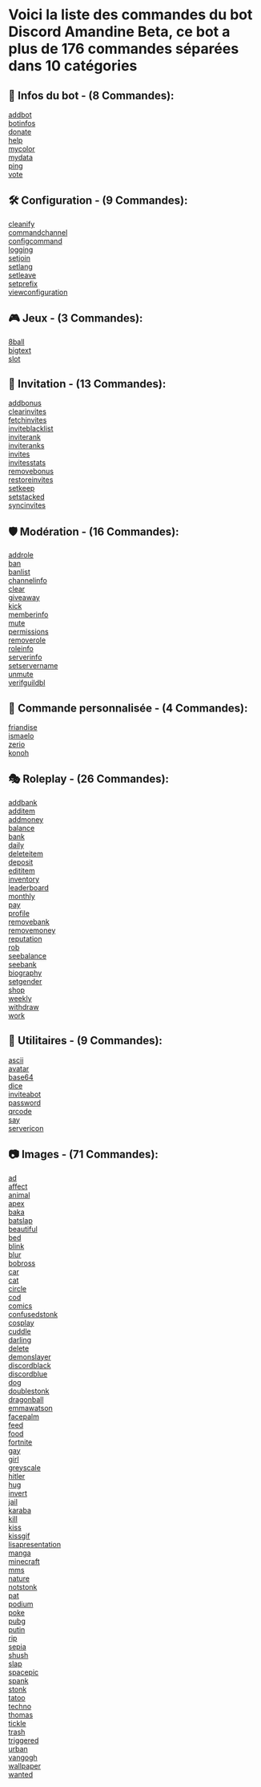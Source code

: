 # Voici la liste des commandes du bot Discord Amandine Beta, ce bot a plus de 176 commandes séparées dans 10 catégories

## 🤖 Infos du bot - (8 Commandes): 
[addbot](Commands/%F0%9F%A4%96%20Infos%20du%20bot/addbot.md "Permet d'obtenir le lien d'invitation du bot.")
<br>[botinfos](Commands/%F0%9F%A4%96%20Infos%20du%20bot/botinfos.md "Affiche les informations sur le bot.")
<br>[donate](Commands/%F0%9F%A4%96%20Infos%20du%20bot/donate.md "Permet de voir les informations sur comment soutenir le projet.")
<br>[help](Commands/%F0%9F%A4%96%20Infos%20du%20bot/help.md "Permet d'obtenir la page d'aide du bot et une aide pour les commandes")
<br>[mycolor](Commands/%F0%9F%A4%96%20Infos%20du%20bot/mycolor.md "Permet de choisir la couleur des embeds du bot.")
<br>[mydata](Commands/%F0%9F%A4%96%20Infos%20du%20bot/mydata.md "Vous envoie un fichier contenant toutes les données que nous avons sauvegardé par rapport a votre compte/serveur.")
<br>[ping](Commands/%F0%9F%A4%96%20Infos%20du%20bot/ping.md "Permet de voir la latence du bot et de l'API de discord.")
<br>[vote](Commands/%F0%9F%A4%96%20Infos%20du%20bot/vote.md "Permet de voir les sites ou vous pouvez voter pour le bot.")
## 🛠️ Configuration - (9 Commandes): 
[cleanify](Commands/%F0%9F%9B%A0%EF%B8%8F%20Configuration/cleanify.md "Permet d'activer ou pas la suppression automatique des messages du bot.")
<br>[commandchannel](Commands/%F0%9F%9B%A0%EF%B8%8F%20Configuration/commandchannel.md "Permet de configurer le canal de commandes du bot.")
<br>[configcommand](Commands/%F0%9F%9B%A0%EF%B8%8F%20Configuration/configcommand.md "Permet de configurer les commandes activées ou désactivées sur votre serveur.")
<br>[logging](Commands/%F0%9F%9B%A0%EF%B8%8F%20Configuration/logging.md "Permet de définir quels logs vous voulez activer ou non.")
<br>[setjoin](Commands/%F0%9F%9B%A0%EF%B8%8F%20Configuration/setjoin.md "Permet de configurer le message et canal de bienvenue du serveur.")
<br>[setlang](Commands/%F0%9F%9B%A0%EF%B8%8F%20Configuration/setlang.md "Permet de configurer la langue du bot.")
<br>[setleave](Commands/%F0%9F%9B%A0%EF%B8%8F%20Configuration/setleave.md "Permet de configurer le message et canal d'au revoir du serveur.")
<br>[setprefix](Commands/%F0%9F%9B%A0%EF%B8%8F%20Configuration/setprefix.md "Permet de configurer le préfixe du bot sur le serveur.")
<br>[viewconfiguration](Commands/%F0%9F%9B%A0%EF%B8%8F%20Configuration/viewconfiguration.md "Permet de voir la configuration actuelle des paramètres du bot sur le serveur.")
## 🎮 Jeux - (3 Commandes): 
[8ball](Commands/%F0%9F%8E%AE%20Jeux/8ball.md "Permet de poser une question à la boule magique.")
<br>[bigtext](Commands/%F0%9F%8E%AE%20Jeux/bigtext.md "Permet de grossir votre texte en emojis.")
<br>[slot](Commands/%F0%9F%8E%AE%20Jeux/slot.md "Permet faire tourner la machine à sous.")
## 📎 Invitation - (13 Commandes): 
[addbonus](Commands/%F0%9F%93%8E%20Invitation/addbonus.md "Permet d'ajouter des invitations bonus à un utilisateur.")
<br>[clearinvites](Commands/%F0%9F%93%8E%20Invitation/clearinvites.md "Permet de supprimer toutes les invitations d'un membre ou de tous les membres.")
<br>[fetchinvites](Commands/%F0%9F%93%8E%20Invitation/fetchinvites.md "Permet de detecter les nouvelles invitations non enregistrées dans le cache.")
<br>[inviteblacklist](Commands/%F0%9F%93%8E%20Invitation/inviteblacklist.md "Permet de blacklister un membre du système d'invitations.")
<br>[inviterank](Commands/%F0%9F%93%8E%20Invitation/inviterank.md "Permet de configurer les rôles récompenses d'invitations.")
<br>[inviteranks](Commands/%F0%9F%93%8E%20Invitation/inviteranks.md "Permet de voir les rôles récompenses d'invitations du serveur.")
<br>[invites](Commands/%F0%9F%93%8E%20Invitation/invites.md "Permet de voir vos invitations ou celles d'un ami.")
<br>[invitesstats](Commands/%F0%9F%93%8E%20Invitation/invitesstats.md "Affiche un graphique avec les statistiques des membres qui ont rejoint le serveur.")
<br>[removebonus](Commands/%F0%9F%93%8E%20Invitation/removebonus.md "Permet de retirer des invitations bonus à un utilisateur.")
<br>[restoreinvites](Commands/%F0%9F%93%8E%20Invitation/restoreinvites.md "Permet de restaurer les invitations après une reinitialisation de celles-ci.")
<br>[setkeep](Commands/%F0%9F%93%8E%20Invitation/setkeep.md "Permet de configurer si les membres gardent leur rôles même s'ils n'ont plus assez d'invitations.")
<br>[setstacked](Commands/%F0%9F%93%8E%20Invitation/setstacked.md "Permet de configurer si les membres accumulent leurs rôles ou non.")
<br>[syncinvites](Commands/%F0%9F%93%8E%20Invitation/syncinvites.md "Permet de synchroniser les invitations du serveur avec la base de données du bot.")
## 🛡️ Modération - (16 Commandes): 
[addrole](Commands/%F0%9F%9B%A1%EF%B8%8F%20Mod%C3%A9ration/addrole.md "Permet d'ajouter un rôle à un membre.")
<br>[ban](Commands/%F0%9F%9B%A1%EF%B8%8F%20Mod%C3%A9ration/ban.md "Permet de bannir un membre.")
<br>[banlist](Commands/%F0%9F%9B%A1%EF%B8%8F%20Mod%C3%A9ration/banlist.md "Permet de voir la liste des utilisateurs bannis du serveur.")
<br>[channelinfo](Commands/%F0%9F%9B%A1%EF%B8%8F%20Mod%C3%A9ration/channelinfo.md "Permet de voir les informations d'un canal.")
<br>[clear](Commands/%F0%9F%9B%A1%EF%B8%8F%20Mod%C3%A9ration/clear.md "Permet de nettoyer les messages d'un canal.")
<br>[giveaway](Commands/%F0%9F%9B%A1%EF%B8%8F%20Mod%C3%A9ration/giveaway.md "Permet de créer et gérer des giveaways sur vos serveurs.")
<br>[kick](Commands/%F0%9F%9B%A1%EF%B8%8F%20Mod%C3%A9ration/kick.md "Permet d'expulser un membre.")
<br>[memberinfo](Commands/%F0%9F%9B%A1%EF%B8%8F%20Mod%C3%A9ration/memberinfo.md "Permet de voir les informations d'un membre.")
<br>[mute](Commands/%F0%9F%9B%A1%EF%B8%8F%20Mod%C3%A9ration/mute.md "Permet de muter un utilisateur.")
<br>[permissions](Commands/%F0%9F%9B%A1%EF%B8%8F%20Mod%C3%A9ration/permissions.md "Permet de voir les permissions que vous avez sur le canal ou celles que vos amis ont.")
<br>[removerole](Commands/%F0%9F%9B%A1%EF%B8%8F%20Mod%C3%A9ration/removerole.md "Permet de retirer un rôle à un membre.")
<br>[roleinfo](Commands/%F0%9F%9B%A1%EF%B8%8F%20Mod%C3%A9ration/roleinfo.md "Permet de voir les informations d'un rôle.")
<br>[serverinfo](Commands/%F0%9F%9B%A1%EF%B8%8F%20Mod%C3%A9ration/serverinfo.md "Permet de voir les informations du serveur.")
<br>[setservername](Commands/%F0%9F%9B%A1%EF%B8%8F%20Mod%C3%A9ration/setservername.md "Permet de changer le nom du serveur.")
<br>[unmute](Commands/%F0%9F%9B%A1%EF%B8%8F%20Mod%C3%A9ration/unmute.md "Permet de démuter un utilisateur.")
<br>[verifguildbl](Commands/%F0%9F%9B%A1%EF%B8%8F%20Mod%C3%A9ration/verifguildbl.md "Permet de vérifier s'il y a des utilisateurs blacklistés sur le serveur.")
## 👑 Commande personnalisée - (4 Commandes): 
[friandise](Commands/%F0%9F%91%91%20Commande%20personnalis%C3%A9e/friandise.md "👑 Commande personnalisée")
<br>[ismaelo](Commands/%F0%9F%91%91%20Commande%20personnalis%C3%A9e/ismaelo.md "👑 Commande personnalisée")
<br>[zerio](Commands/%F0%9F%91%91%20Commande%20personnalis%C3%A9e/zerio.md "👑 Commande personnalisée")
<br>[konoh](Commands/%F0%9F%91%91%20Commande%20personnalis%C3%A9e/konoh.md "👑 Commande personnalisée")
## 🎭 Roleplay - (26 Commandes): 
[addbank](Commands/%F0%9F%8E%AD%20Roleplay/addbank.md "Permet d'ajouter de la monnaie dans la banque d'un utilisateur.")
<br>[additem](Commands/%F0%9F%8E%AD%20Roleplay/additem.md "Permet de créer un objet dans le magasin du serveur.")
<br>[addmoney](Commands/%F0%9F%8E%AD%20Roleplay/addmoney.md "Permet d'ajouter de la monnaie à un utilisateur.")
<br>[balance](Commands/%F0%9F%8E%AD%20Roleplay/balance.md "Permet de voir la quantité de monnaie que vous avez dans votre porte-monnaie.")
<br>[bank](Commands/%F0%9F%8E%AD%20Roleplay/bank.md "Permet de voir la quantité de monnaie que vous avez dans votre compte en banque.")
<br>[daily](Commands/%F0%9F%8E%AD%20Roleplay/daily.md "Permet de récupérer une récompense toutes les 24h.")
<br>[deleteitem](Commands/%F0%9F%8E%AD%20Roleplay/deleteitem.md "Vous permet de voir et acheter des objets du magasin du serveur")
<br>[deposit](Commands/%F0%9F%8E%AD%20Roleplay/deposit.md "Permet de déposer de l'argent sur votre compte en banque.")
<br>[edititem](Commands/%F0%9F%8E%AD%20Roleplay/edititem.md "Permet de modifier un objet dans le magasin du serveur.")
<br>[inventory](Commands/%F0%9F%8E%AD%20Roleplay/inventory.md "Vous permet de voir les objets que vous avez dans votre inventaire.")
<br>[leaderboard](Commands/%F0%9F%8E%AD%20Roleplay/leaderboard.md "Affiche le top 10 du serveur. (monnaie ou réputation)")
<br>[monthly](Commands/%F0%9F%8E%AD%20Roleplay/monthly.md "Permet de récupérer une récompense tout les 30jours.")
<br>[pay](Commands/%F0%9F%8E%AD%20Roleplay/pay.md "Permet de payer un utilisateur.")
<br>[profile](Commands/%F0%9F%8E%AD%20Roleplay/profile.md "Permet de voir votre profil ou celui d'un membre.")
<br>[removebank](Commands/%F0%9F%8E%AD%20Roleplay/removebank.md "Permet de supprimer de la monnaie dans la banque d'un utilisateur.")
<br>[removemoney](Commands/%F0%9F%8E%AD%20Roleplay/removemoney.md "Permet de supprimer de la monnaie à un utilisateur.")
<br>[reputation](Commands/%F0%9F%8E%AD%20Roleplay/reputation.md "Permet de donner un point de réputation à un autre membre.")
<br>[rob](Commands/%F0%9F%8E%AD%20Roleplay/rob.md "Permet de voler un autre membre tout les 12h.")
<br>[seebalance](Commands/%F0%9F%8E%AD%20Roleplay/seebalance.md "Permet de voir la quantité de monnaie qu'un utilisateur a dans son porte-monnaie.")
<br>[seebank](Commands/%F0%9F%8E%AD%20Roleplay/seebank.md "Permet de voir la quantité de monnaie qu'un utilisateur a sur son compte en banque.")
<br>[biography](Commands/%F0%9F%8E%AD%20Roleplay/biography.md "Permet de configurer votre biographie.")
<br>[setgender](Commands/%F0%9F%8E%AD%20Roleplay/setgender.md "Permet de configurer votre genre.")
<br>[shop](Commands/%F0%9F%8E%AD%20Roleplay/shop.md "Vous permet de voir et acheter des objets du magasin du serveur")
<br>[weekly](Commands/%F0%9F%8E%AD%20Roleplay/weekly.md "Permet de récupérer une récompense tous les 7j.")
<br>[withdraw](Commands/%F0%9F%8E%AD%20Roleplay/withdraw.md "Permet de retirer de l'argent sur votre porte-monnaie.")
<br>[work](Commands/%F0%9F%8E%AD%20Roleplay/work.md "Permet de récupérer une récompense toutes les 6h.")
## 🧰 Utilitaires - (9 Commandes): 
[ascii](Commands/%F0%9F%A7%B0%20Utilitaires/ascii.md "Permet d'asciifier un texte.")
<br>[avatar](Commands/%F0%9F%A7%B0%20Utilitaires/avatar.md "Permet de voir votre photo de profil ou celle de vos amis.")
<br>[base64](Commands/%F0%9F%A7%B0%20Utilitaires/base64.md "Permet d'encoder ou décoder un message en Base 64.")
<br>[dice](Commands/%F0%9F%A7%B0%20Utilitaires/dice.md "Permet de tirer un dé.")
<br>[inviteabot](Commands/%F0%9F%A7%B0%20Utilitaires/inviteabot.md "Permet d'avoir un lien d'invitation en mentionnant un bot.")
<br>[password](Commands/%F0%9F%A7%B0%20Utilitaires/password.md "Permet de générer un mot de passe avec les paramètres de votre choix.")
<br>[qrcode](Commands/%F0%9F%A7%B0%20Utilitaires/qrcode.md "Permet de générer un code QR.")
<br>[say](Commands/%F0%9F%A7%B0%20Utilitaires/say.md "Permet d'envoyer un message par le bot.")
<br>[servericon](Commands/%F0%9F%A7%B0%20Utilitaires/servericon.md "Permet de récupérer l'icône du serveur.")
## 📷 Images - (71 Commandes): 
[ad](Commands/%F0%9F%93%B7%20Images/ad.md "Permet de générer une image ad avec votre photo de profil ou celle de vos amis.")
<br>[affect](Commands/%F0%9F%93%B7%20Images/affect.md "Permet de générer une image affect avec votre photo de profil ou celle de vos amis.")
<br>[animal](Commands/%F0%9F%93%B7%20Images/animal.md "Affiche une photo d'animal.")
<br>[apex](Commands/%F0%9F%93%B7%20Images/apex.md "Affiche une photo d'apex.")
<br>[baka](Commands/%F0%9F%93%B7%20Images/baka.md "Permet de baka un membre.")
<br>[batslap](Commands/%F0%9F%93%B7%20Images/batslap.md "Permet de générer une image batslap avec votre photo de profil ou celle de vos amis.")
<br>[beautiful](Commands/%F0%9F%93%B7%20Images/beautiful.md "Permet de générer une image beautiful avec votre photo de profil ou celle de vos amis.")
<br>[bed](Commands/%F0%9F%93%B7%20Images/bed.md "Permet de générer une image bed avec votre photo de profil ou celle de vos amis.")
<br>[blink](Commands/%F0%9F%93%B7%20Images/blink.md "Permet de générer une image clignotement avec votre photo de profil et celle de vos amis.")
<br>[blur](Commands/%F0%9F%93%B7%20Images/blur.md "Applique l'effet flou à votre photo de profil ou celle de vos amis.")
<br>[bobross](Commands/%F0%9F%93%B7%20Images/bobross.md "Vous permet de générer une image bobross avec votre photo de profil ou celle de vos amis.")
<br>[car](Commands/%F0%9F%93%B7%20Images/car.md "Affiche une photo de voiture.")
<br>[cat](Commands/%F0%9F%93%B7%20Images/cat.md "Affiche une photo de chat.")
<br>[circle](Commands/%F0%9F%93%B7%20Images/circle.md "Transforme votre photo de profil ou celle de vos amis en un cercle.")
<br>[cod](Commands/%F0%9F%93%B7%20Images/cod.md "Affiche une photo de COD.")
<br>[comics](Commands/%F0%9F%93%B7%20Images/comics.md "Affiche une photo de comics.")
<br>[confusedstonk](Commands/%F0%9F%93%B7%20Images/confusedstonk.md "Permet de générer une image confusedStonk avec votre photo de profil ou celle de vos amis.")
<br>[cosplay](Commands/%F0%9F%93%B7%20Images/cosplay.md "Affiche une photo de cosplay.")
<br>[cuddle](Commands/%F0%9F%93%B7%20Images/cuddle.md "Permet de faire des papouilles à un membre.")
<br>[darling](Commands/%F0%9F%93%B7%20Images/darling.md "Affiche une photo Darling in the franxx.")
<br>[delete](Commands/%F0%9F%93%B7%20Images/delete.md "Permet de générer une image delete avec votre photo de profil ou celle de vos amis.")
<br>[demonslayer](Commands/%F0%9F%93%B7%20Images/demonslayer.md "Affiche une photo de Demon Slayer.")
<br>[discordblack](Commands/%F0%9F%93%B7%20Images/discordblack.md "Vous permet de générer une image discord noir avec votre photo de profil ou celle de vos amis.")
<br>[discordblue](Commands/%F0%9F%93%B7%20Images/discordblue.md "Vous permet de générer une image discord bleu avec votre photo de profil ou celle de vos amis.")
<br>[dog](Commands/%F0%9F%93%B7%20Images/dog.md "Affiche une photo de chien.")
<br>[doublestonk](Commands/%F0%9F%93%B7%20Images/doublestonk.md "Permet de générer une image doubleStonk avec votre photo de profil ou celle de vos amis.")
<br>[dragonball](Commands/%F0%9F%93%B7%20Images/dragonball.md "Affiche une photo de dragon ball.")
<br>[emmawatson](Commands/%F0%9F%93%B7%20Images/emmawatson.md "Affiche une photo d'Emma Watson.")
<br>[facepalm](Commands/%F0%9F%93%B7%20Images/facepalm.md "Permet de générer une image facepalm avec votre photo de profil ou celle de vos amis.")
<br>[feed](Commands/%F0%9F%93%B7%20Images/feed.md "Permet de nourrir membre.")
<br>[food](Commands/%F0%9F%93%B7%20Images/food.md "Affiche une photo de nourriture.")
<br>[fortnite](Commands/%F0%9F%93%B7%20Images/fortnite.md "Affiche une photo de fortnite.")
<br>[gay](Commands/%F0%9F%93%B7%20Images/gay.md "Applique le filtre gay à votre photo de profil ou celle de vos amis.")
<br>[girl](Commands/%F0%9F%93%B7%20Images/girl.md "Affiche une photo de fille.")
<br>[greyscale](Commands/%F0%9F%93%B7%20Images/greyscale.md "Affiche une photo de fille.")
<br>[hitler](Commands/%F0%9F%93%B7%20Images/hitler.md "Permet de générer une image hitler avec votre photo de profil ou celle de vos amis.")
<br>[hug](Commands/%F0%9F%93%B7%20Images/hug.md "Permet de faire un câlin à un membre.")
<br>[invert](Commands/%F0%9F%93%B7%20Images/invert.md "Applique l'effet inverse à votre photo de profil ou celle de vos amis.")
<br>[jail](Commands/%F0%9F%93%B7%20Images/jail.md "Permet de générer une image jail avec votre photo de profil ou celle de vos amis.")
<br>[karaba](Commands/%F0%9F%93%B7%20Images/karaba.md "Vous permet de générer une image de karaba avec votre photo de profil ou celle de vos amis.")
<br>[kill](Commands/%F0%9F%93%B7%20Images/kill.md "Permet de tuer un membre.")
<br>[kiss](Commands/%F0%9F%93%B7%20Images/kiss.md "Permet de générer une image kiss avec votre photo de profil ou celle de vos amis.")
<br>[kissgif](Commands/%F0%9F%93%B7%20Images/kissgif.md "Permet de faire un bisou (gif) à un membre.")
<br>[lisapresentation](Commands/%F0%9F%93%B7%20Images/lisapresentation.md "Permet de générer une image lisapresentation avec votre photo de profil ou celle de vos amis.")
<br>[manga](Commands/%F0%9F%93%B7%20Images/manga.md "Affiche une photo de manga.")
<br>[minecraft](Commands/%F0%9F%93%B7%20Images/minecraft.md "Affiche une photo de Minecraft.")
<br>[mms](Commands/%F0%9F%93%B7%20Images/mms.md "Permet de générer une image mms avec votre photo de profil ou celle de vos amis.")
<br>[nature](Commands/%F0%9F%93%B7%20Images/nature.md "Affiche une photo de la nature.")
<br>[notstonk](Commands/%F0%9F%93%B7%20Images/notstonk.md "Permet de générer une image notstonk avec votre photo de profil ou celle de vos amis.")
<br>[pat](Commands/%F0%9F%93%B7%20Images/pat.md "Permet de tapoter un membre.")
<br>[podium](Commands/%F0%9F%93%B7%20Images/podium.md "Permet de générer une image podium avec votre photo de profil ou celle de vos amis.")
<br>[poke](Commands/%F0%9F%93%B7%20Images/poke.md "Permet de toucher un membre.")
<br>[pubg](Commands/%F0%9F%93%B7%20Images/pubg.md "Affiche une photo de pubg.")
<br>[putin](Commands/%F0%9F%93%B7%20Images/putin.md "Permet de générer une image putin avec votre photo de profil ou celle de vos amis.")
<br>[rip](Commands/%F0%9F%93%B7%20Images/rip.md "Permet de générer une image rip avec votre photo de profil ou celle de vos amis.")
<br>[sepia](Commands/%F0%9F%93%B7%20Images/sepia.md "Applique le filtre sépia à votre photo de profil ou celle de vos amis.")
<br>[shush](Commands/%F0%9F%93%B7%20Images/shush.md "Vous permet de vous caresser un membre.")
<br>[slap](Commands/%F0%9F%93%B7%20Images/slap.md "Permet de mettre une claque à un membre.")
<br>[spacepic](Commands/%F0%9F%93%B7%20Images/spacepic.md "Affiche une photo de l'espace.")
<br>[spank](Commands/%F0%9F%93%B7%20Images/spank.md "Permet de générer une image spank avec votre photo de profil ou celle de vos amis.")
<br>[stonk](Commands/%F0%9F%93%B7%20Images/stonk.md "Permet de générer une image stonk avec votre photo de profil ou celle de vos amis.")
<br>[tatoo](Commands/%F0%9F%93%B7%20Images/tatoo.md "Permet de générer une image tatoo avec votre photo de profil ou celle de vos amis.")
<br>[techno](Commands/%F0%9F%93%B7%20Images/techno.md "Affiche une photo de techno.")
<br>[thomas](Commands/%F0%9F%93%B7%20Images/thomas.md "Permet de générer une image thomas avec votre photo de profil ou celle de vos amis.")
<br>[tickle](Commands/%F0%9F%93%B7%20Images/tickle.md "Permet de chatouiller un membre.")
<br>[trash](Commands/%F0%9F%93%B7%20Images/trash.md "Permet de générer une image trash avec votre photo de profil ou celle de vos amis.")
<br>[triggered](Commands/%F0%9F%93%B7%20Images/triggered.md "Permet de générer une image triggered avec votre photo de profil ou celle de vos amis.")
<br>[urban](Commands/%F0%9F%93%B7%20Images/urban.md "Affiche une photo urban.")
<br>[vangogh](Commands/%F0%9F%93%B7%20Images/vangogh.md "Affiche un tableau de Vangogh.")
<br>[wallpaper](Commands/%F0%9F%93%B7%20Images/wallpaper.md "Affiche un fond d'écran.")
<br>[wanted](Commands/%F0%9F%93%B7%20Images/wanted.md "Permet de générer une image wanted avec votre photo de profil ou celle de vos amis.")
